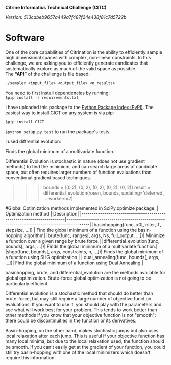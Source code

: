 **Citrine Informatics Technical Challenge (CITC)**<br>

_Version: 513cabeb9657a449a7f487f24e438f81c7d5722b_ <br>


Software
=================

One of the core capabilities of Citrination is the ability to efficiently sample high dimensional spaces with complex, non-linear constraints. In this challenge, we are asking you to efficiently generate candidates that systematically explore as much of the valid space as possible. <br>
The **“API”** of the challenge is file based:

`./sampler <input_file> <output_file> <n_results>`

You need to first install dependencies by running:<br>
`$pip install -r requirements.txt`



I have uploaded this package to the [Python Package Index (PyPI)](http://). The easiest way to install CICT on any system is via pip:

`$pip install CICT`





`$python setup.py test` to run the package's tests.<br>




I used diffrential evolution:

Finds the global minimum of a multivariate function.

Differential Evolution is stochastic in nature (does not use gradient methods) to find the minimium, and can search large areas of candidate space, but often requires larger numbers of function evaluations than conventional gradient based techniques.





>>> bounds = [(0,2), (0, 2), (0, 2), (0, 2), (0, 2)]
>>> result = differential_evolution(rosen, bounds, updating='deferred',
...                                 workers=2)




#Global Optimization methods implemented in SciPy.optimize package.
| Optimization method | Description|
|----------------------------------------------------------------------|-----------------------------------------------------------------------------------------|
|basinhopping(func, x0[, niter, T, stepsize, …]) | Find the global minimum of a function using the basin-hopping algorithm|
|brute(func, ranges[, args, Ns, full_output, …])| Minimize a function over a given range by brute force.|
|differential_evolution(func, bounds[, args, …])| Finds the global minimum of a multivariate function.|
|shgo(func, bounds[, args, constraints, n, …])| Finds the global minimum of a function using SHG optimization.|
| dual_annealing(func, bounds[, args, …])| Find the global minimum of a function using Dual Annealing.|



basinhopping, brute, and differential_evolution are the methods available for global optimization. Brute-force global optimization is not going to be particularly efficient.

Differential evolution is a stochastic method that should do better than brute-force, but may still require a large number of objective function evaluations. If you want to use it, you should play with the parameters and see what will work best for your problem. This tends to work better than other methods if you know that your objective function is not "smooth": there could be discontinuities in the function or its derivatives.

Basin-hopping, on the other hand, makes stochastic jumps but also uses local relaxation after each jump. This is useful if your objective function has many local minima, but due to the local relaxation used, the function should be smooth. If you can't easily get at the gradient of your function, you could still try basin-hopping with one of the local minimizers which doesn't require this information.
